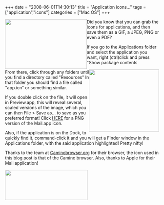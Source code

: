+++
date = "2008-06-01T14:30:13"
title = "Application icons..."
tags = ["application","icons"]
categories = ["Mac OS"]
+++

[<img src="http://i9.photobucket.com/albums/a55/forquare/blog/aplpications.png" width="268" height="162" class="alignleft" style="border: 0 none; float: left" />][1]Did you know that you can grab the icons for applications, and then save them as a GIF, a JPEG, PNG or even a PDF?

If you go to the Applications folder and select the application you want, right (ctrl)click and press "Show package contents

[<img src="http://i9.photobucket.com/albums/a55/forquare/blog/icon.png" width="229" height="203" class="alignright" style="border: 0 none; float: right" />][2]

From there, click through any folders until you find a directory called "Resources" In that folder you should find a file called "app.icn" or something similar.

If you double click on the file, it will open in Preview.app, this will reveal several, scaled versions of the image, which you can then File &gt; Save as... to save as you preferred format! Click [HERE][3] for a PNG version of the Mail.app icon.

Also, if the application is on the Dock, to quickly find it, command-click it and you will get a Finder window in the Applications folder, with the said application highlighted! Pretty nifty!

Thanks to the team at [Caminobrowser.org][4] for their browser, the icon used in this blog post is that of the Camino browser.
Also, thanks to Apple for their Mail application!

[<img src="http://blog.wired.com/photos/uncategorized/2008/04/20/camino.gif" width="270" height="98" style="border: 0 none; vertical-align: middle" />][5]

  [1]: http://i9.photobucket.com/albums/a55/forquare/blog/aplpications.png
  [2]: http://i9.photobucket.com/albums/a55/forquare/blog/icon.png
  [3]: http://i9.photobucket.com/albums/a55/forquare/blog/app.png
  [4]: http://www.caminobrowser.org
  [5]: http://www.caminobrowser.org
